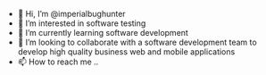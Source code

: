 - 👋 Hi, I’m @imperialbughunter
- 👀 I’m interested in software testing
- 🌱 I’m currently learning software development
- 💞️ I’m looking to collaborate with a software development team to develop high quality business web and mobile applications
- 📫 How to reach me ..

<!---
Imperiabughunter/Imperiabughunter is a ✨ special ✨ repository because its `README.md` (this file) appears on your GitHub profile.
You can click the Preview link to take a look at your changes.
--->
